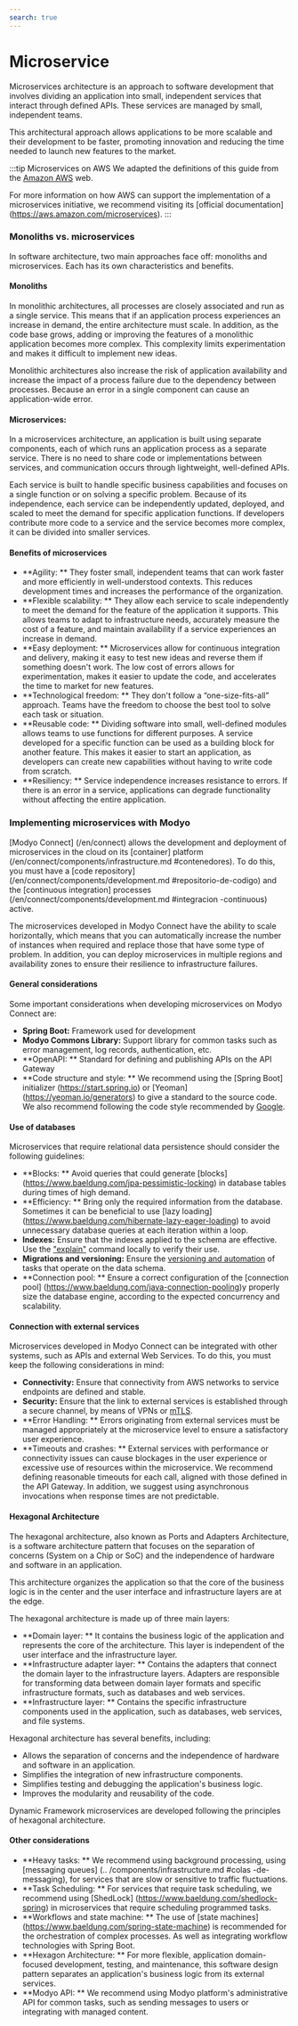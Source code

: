 ```yaml
---
search: true
---
```


# Microservice

Microservices architecture is an approach to software development that involves dividing an application into small, independent services that interact through defined APIs. These services are managed by small, independent teams.

This architectural approach allows applications to be more scalable and their development to be faster, promoting innovation and reducing the time needed to launch new features to the market.

:::tip Microservices on AWS
We adapted the definitions of this guide from the [Amazon AWS](https://aws.amazon.com) web.

For more information on how AWS can support the implementation of a microservices initiative, we recommend visiting its [official documentation] (https://aws.amazon.com/microservices).
:::

### Monoliths vs. microservices

In software architecture, two main approaches face off: monoliths and microservices. Each has its own characteristics and benefits.

#### Monoliths
In monolithic architectures, all processes are closely associated and run as a single service. This means that if an application process experiences an increase in demand, the entire architecture must scale. In addition, as the code base grows, adding or improving the features of a monolithic application becomes more complex. This complexity limits experimentation and makes it difficult to implement new ideas.

Monolithic architectures also increase the risk of application availability and increase the impact of a process failure due to the dependency between processes. Because an error in a single component can cause an application-wide error.

#### Microservices:
In a microservices architecture, an application is built using separate components, each of which runs an application process as a separate service. There is no need to share code or implementations between services, and communication occurs through lightweight, well-defined APIs.

Each service is built to handle specific business capabilities and focuses on a single function or on solving a specific problem. Because of its independence, each service can be independently updated, deployed, and scaled to meet the demand for specific application functions. If developers contribute more code to a service and the service becomes more complex, it can be divided into smaller services.

#### Benefits of microservices

- **Agility: ** They foster small, independent teams that can work faster and more efficiently in well-understood contexts. This reduces development times and increases the performance of the organization.
- **Flexible scalability: ** They allow each service to scale independently to meet the demand for the feature of the application it supports. This allows teams to adapt to infrastructure needs, accurately measure the cost of a feature, and maintain availability if a service experiences an increase in demand.
- **Easy deployment: ** Microservices allow for continuous integration and delivery, making it easy to test new ideas and reverse them if something doesn't work. The low cost of errors allows for experimentation, makes it easier to update the code, and accelerates the time to market for new features.
- **Technological freedom: ** They don't follow a “one-size-fits-all” approach. Teams have the freedom to choose the best tool to solve each task or situation.
- **Reusable code: ** Dividing software into small, well-defined modules allows teams to use functions for different purposes. A service developed for a specific function can be used as a building block for another feature. This makes it easier to start an application, as developers can create new capabilities without having to write code from scratch.
- **Resiliency: ** Service independence increases resistance to errors. If there is an error in a service, applications can degrade functionality without affecting the entire application.

### Implementing microservices with Modyo

[Modyo Connect] (/en/connect) allows the development and deployment of microservices in the cloud on its [container] platform (/en/connect/components/infrastructure.md #contenedores). To do this, you must have a [code repository] (/en/connect/components/development.md #repositorio-de-codigo) and the [continuous integration] processes (/en/connect/components/development.md #integracion -continuous) active.

The microservices developed in Modyo Connect have the ability to scale horizontally, which means that you can automatically increase the number of instances when required and replace those that have some type of problem. In addition, you can deploy microservices in multiple regions and availability zones to ensure their resilience to infrastructure failures.

#### General considerations

Some important considerations when developing microservices on Modyo Connect are:

- **Spring Boot:** Framework used for development
- **Modyo Commons Library:** Support library for common tasks such as error management, log records,
  authentication, etc.
- **OpenAPI: ** Standard for defining and publishing APIs on the API Gateway
- **Code structure and style: ** We recommend using the [Spring Boot] initializer (https://start.spring.io)
  or [Yeoman] (https://yeoman.io/generators) to give a standard to the source code. We also recommend following the
  code style recommended by [Google](https://google.github.io/styleguide/javaguide.html).

#### Use of databases

Microservices that require relational data persistence should consider the following guidelines:

- **Blocks: ** Avoid queries that could generate [blocks] (https://www.baeldung.com/jpa-pessimistic-locking) in database tables during times of high demand.
- **Efficiency: ** Bring only the required information from the database. Sometimes it can be beneficial to use [lazy loading] (https://www.baeldung.com/hibernate-lazy-eager-loading) to avoid unnecessary database queries at each iteration within a loop.
- **Indexes:** Ensure that the indexes applied to the schema are effective. Use the ["explain"](https://dev.mysql.com/doc/refman/8.0/en/using-explain.html) command locally to verify their use.
- **Migrations and versioning:** Ensure the [versioning and automation](https://flywaydb.org) of tasks that operate on the data schema.
- **Connection pool: ** Ensure a correct configuration of the [connection pool] (https://www.baeldung.com/java-connection-pooling)y properly size the database engine, according to the expected concurrency and scalability.

#### Connection with external services

Microservices developed in Modyo Connect can be integrated with other systems, such as APIs and external Web Services. To do this, you must keep the following considerations in mind:

- **Connectivity:** Ensure that connectivity from AWS networks to service endpoints are defined and stable.
- **Security:** Ensure that the link to external services is established through a secure channel, by means of VPNs or [mTLS](https://www.cloudflare.com/learning/access-management/what-is-mutual-tls/).
- **Error Handling: ** Errors originating from external services must be managed appropriately at the microservice level to ensure a satisfactory user experience.
- **Timeouts and crashes: ** External services with performance or connectivity issues can cause blockages in the user experience or excessive use of resources within the microservice. We recommend defining reasonable timeouts for each call, aligned with those defined in the API Gateway. In addition, we suggest using asynchronous invocations when response times are not predictable.

#### Hexagonal Architecture
The hexagonal architecture, also known as Ports and Adapters Architecture, is a software architecture pattern that focuses on the separation of concerns (System on a Chip or SoC) and the independence of hardware and software in an application.

This architecture organizes the application so that the core of the business logic is in the center and the user interface and infrastructure layers are at the edge.

The hexagonal architecture is made up of three main layers:

- **Domain layer: ** It contains the business logic of the application and represents the core of the architecture. This layer is independent of the user interface and the infrastructure layer.
- **Infrastructure adapter layer: ** Contains the adapters that connect the domain layer to the infrastructure layers. Adapters are responsible for transforming data between domain layer formats and specific infrastructure formats, such as databases and web services.
- **Infrastructure layer: ** Contains the specific infrastructure components used in the application, such as databases, web services, and file systems.

Hexagonal architecture has several benefits, including:

- Allows the separation of concerns and the independence of hardware and software in an application.
- Simplifies the integration of new infrastructure components.
- Simplifies testing and debugging the application's business logic.
- Improves the modularity and reusability of the code.

Dynamic Framework microservices are developed following the principles of hexagonal architecture.


#### Other considerations

- **Heavy tasks: ** We recommend using background processing, using [messaging queues] (.. /components/infrastructure.md #colas -de-messaging), for services that are slow or sensitive to traffic fluctuations.
- **Task Scheduling: ** For services that require task scheduling, we recommend using [ShedLock] (https://www.baeldung.com/shedlock-spring) in microservices that require scheduling programmed tasks.
- **Workflows and state machine: ** The use of [state machines] (https://www.baeldung.com/spring-state-machine) is recommended for the orchestration of complex processes. As well as integrating workflow technologies with Spring Boot.
- **Hexagon Architecture: ** For more flexible, application domain-focused development, testing, and maintenance, this software design pattern separates an application's business logic from its external services.
- **Modyo API: ** We recommend using Modyo platform's administrative API for common tasks, such as sending messages to users or integrating with managed content.
